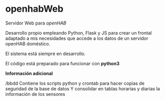 # openhabWeb
Servidor Web para *openHAB*

Desarrollo propio empleando Python, Flask y JS para crear un frontal adaptado a mis necesidades
que accede a los datos de un servidor openHAB doméstico.

El sistema está siempre en desarrollo.

El código está preparado para funcionar con **python3**

**Información adicional**

/bbdd	Contiene los scripts python y crontab para hacer copias de seguridad de la base de datos
	Y consolidar en tablas horarias y diarias la información de los sensores

